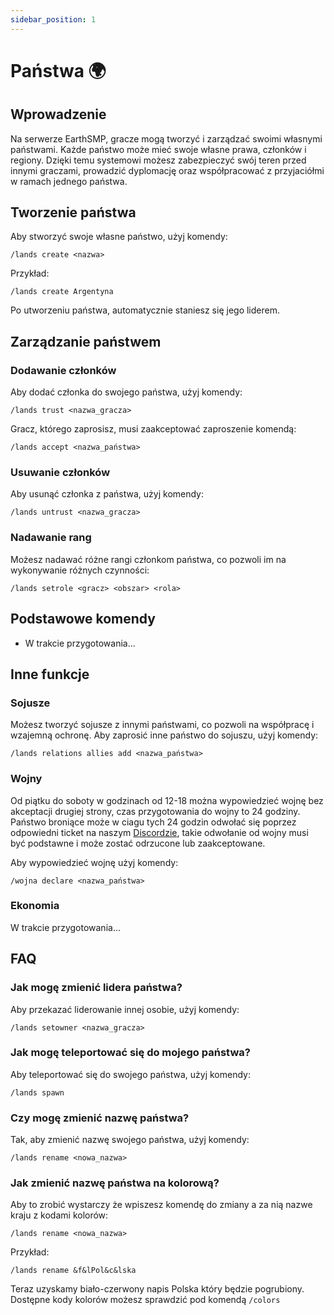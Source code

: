 ```yaml
---
sidebar_position: 1
---
```


# Państwa 🌍

## Wprowadzenie

Na serwerze EarthSMP, gracze mogą tworzyć i zarządzać swoimi własnymi państwami. Każde państwo może mieć swoje własne prawa, członków i regiony. Dzięki temu systemowi możesz zabezpieczyć swój teren przed innymi graczami, prowadzić dyplomację oraz współpracować z przyjaciółmi w ramach jednego państwa.

## Tworzenie państwa

Aby stworzyć swoje własne państwo, użyj komendy:

```
/lands create <nazwa>
```

Przykład:

```
/lands create Argentyna
```

Po utworzeniu państwa, automatycznie staniesz się jego liderem.

## Zarządzanie państwem

### Dodawanie członków

Aby dodać członka do swojego państwa, użyj komendy:

```
/lands trust <nazwa_gracza>
```

Gracz, którego zaprosisz, musi zaakceptować zaproszenie komendą:

```
/lands accept <nazwa_państwa>
```

### Usuwanie członków

Aby usunąć członka z państwa, użyj komendy:

```
/lands untrust <nazwa_gracza>
```

### Nadawanie rang

Możesz nadawać różne rangi członkom państwa, co pozwoli im na wykonywanie różnych czynności:

```
/lands setrole <gracz> <obszar> <rola>
```

## Podstawowe komendy

- W trakcie przygotowania...

## Inne funkcje

### Sojusze

Możesz tworzyć sojusze z innymi państwami, co pozwoli na współpracę i wzajemną ochronę. Aby zaprosić inne państwo do sojuszu, użyj komendy:

```
/lands relations allies add <nazwa_państwa>
```

### Wojny

Od piątku do soboty w godzinach od 12-18 można wypowiedzieć wojnę bez akceptacji drugiej strony, czas przygotowania do wojny to 24 godziny.
Państwo broniące może w ciagu tych 24 godzin odwołać się poprzez odpowiedni ticket na naszym [Discordzie](https://dc.minecube.pl), takie odwołanie od wojny musi być podstawne i może zostać odrzucone lub zaakceptowane.

Aby wypowiedzieć wojnę użyj komendy:

```
/wojna declare <nazwa_państwa>
```

### Ekonomia

W trakcie przygotowania...

## FAQ

### Jak mogę zmienić lidera państwa?

Aby przekazać liderowanie innej osobie, użyj komendy:

```
/lands setowner <nazwa_gracza>
```

### Jak mogę teleportować się do mojego państwa?

Aby teleportować się do swojego państwa, użyj komendy:

```
/lands spawn
```

### Czy mogę zmienić nazwę państwa?

Tak, aby zmienić nazwę swojego państwa, użyj komendy:

```
/lands rename <nowa_nazwa>
```

### Jak zmienić nazwę państwa na kolorową?

Aby to zrobić wystarczy że wpiszesz komendę do zmiany a za nią nazwe kraju z kodami kolorów:

```
/lands rename <nowa_nazwa>
```

Przykład:

```
/lands rename &f&lPol&c&lska
```

Teraz uzyskamy biało-czerwony napis Polska który będzie pogrubiony. Dostępne kody kolorów możesz sprawdzić pod komendą `/colors`
